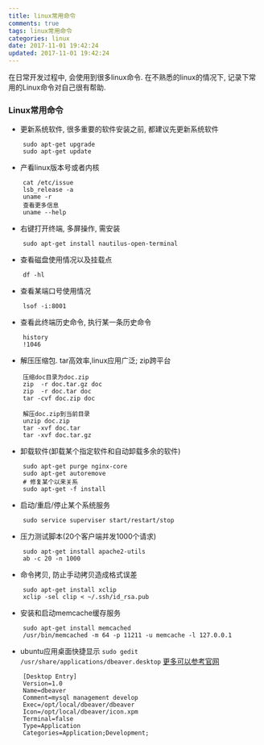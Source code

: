 ```yaml
---
title: linux常用命令
comments: true
tags: linux常用命令
categories: linux
date: 2017-11-01 19:42:24
updated: 2017-11-01 19:42:24
---
```



在日常开发过程中, 会使用到很多linux命令. 在不熟悉的linux的情况下, 记录下常用的Linux命令对自己很有帮助. 
### Linux常用命令
* 更新系统软件, 很多重要的软件安装之前, 都建议先更新系统软件
```
    sudo apt-get upgrade
    sudo apt-get update
```
* 产看linux版本号或者内核
<!-- more -->
```
    cat /etc/issue
    lsb_release -a   
    uname -r
    查看更多信息
    uname --help
```
* 右键打开终端, 多屏操作, 需安装
```
    sudo apt-get install nautilus-open-terminal
```
* 查看磁盘使用情况以及挂载点
```
    df -hl
```
* 查看某端口号使用情况
```
    lsof -i:8001
```
* 查看此终端历史命令, 执行某一条历史命令
```
    history 
    !1046
```
* 解压压缩包.  tar高效率,linux应用广泛; zip跨平台
```
    压缩doc目录为doc.zip
    zip  -r doc.tar.gz doc
    zip  -r doc.tar doc
    tar -cvf doc.zip doc
    
    解压doc.zip到当前目录
    unzip doc.zip 
    tar -xvf doc.tar
    tar -xvf doc.tar.gz
```
* 卸载软件(卸载某个指定软件和自动卸载多余的软件)
```
    sudo apt-get purge nginx-core
    sudo apt-get autoremove
    # 修复某个以来关系
    sudo apt-get -f install
```
* 启动/重启/停止某个系统服务
```
    sudo service superviser start/restart/stop
```
* 压力测试脚本(20个客户端并发1000个请求)
```
    sudo apt-get install apache2-utils  
    ab -c 20 -n 1000
```
* 命令拷贝, 防止手动拷贝造成格式误差
```
    sudo apt-get install xclip
    xclip -sel clip < ~/.ssh/id_rsa.pub
```
* 安装和启动memcache缓存服务
```
    sudo apt-get install memcached
    /usr/bin/memcached -m 64 -p 11211 -u memcache -l 127.0.0.1
```
* ubuntu应用桌面快捷显示 `sudo gedit /usr/share/applications/dbeaver.desktop` [更多可以参考官网](https://help.ubuntu.com/community/UnityLaunchersAndDesktopFiles)
```
    [Desktop Entry]
    Version=1.0
    Name=dbeaver
    Comment=mysql management develop
    Exec=/opt/local/dbeaver/dbeaver
    Icon=/opt/local/dbeaver/icon.xpm
    Terminal=false
    Type=Application
    Categories=Application;Development;
```

